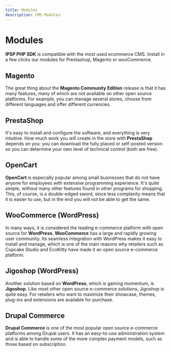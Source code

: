 ```yaml
---
title: Modules
description: CMS Modules
---
```

# Modules

**IPSP PHP SDK** is compatible with the most used ecommerce CMS.
Install in a few clicks our modules for Prestashop, Magento or wooCommerce.

## Magento

The great thing about the **Magento Community Edition** release is that it has many features, 
many of which are not available on other open source platforms. For example, you can manage 
several stores, choose from different languages ​​and offer different currencies.

## PrestaShop

It's easy to install and configure the software, and everything is very intuitive. 
How much work you will create in the store with **PrestaShop** depends on you: you can download the fully 
placed or self-posted version so you can determine your own level of technical control (both are free).

## OpenCart

**OpenCart** is especially popular among small businesses that do not have anyone for employees with 
extensive programming experience. It's quite simple, without many other features found in other programs for shopping. 
This, of course, is a double-edged sword, since less complexity means that it is easier to use, 
but in the end you will not be able to get the same.

## WooCommerce (WordPress)  

In many ways, it is considered the leading e-commerce platform with open source for **WordPress**, **WooCommerce** 
has a large and rapidly growing user community. Its seamless integration with WordPress makes it easy to install 
and manage, which is one of the main reasons why retailers 
such as Cupcake Studio and EcoKitty have made it an open source e-commerce platform.

## Jigoshop (WordPress)

Another solution based on **WordPress**, which is gaining momentum, is **Jigoshop**. 
Like most other open source e-commerce solutions, Jigoshop is quite easy. For retailers who want to 
maximize their showcase, themes, plug-ins and extensions are available for purchase.

## Drupal Commerce

**Drupal Commerce** is one of the most popular open source e-commerce platforms among Drupal users. 
It has an easy-to-use administration system and is able to handle some of the more 
complex payment models, such as those based on subscription.


